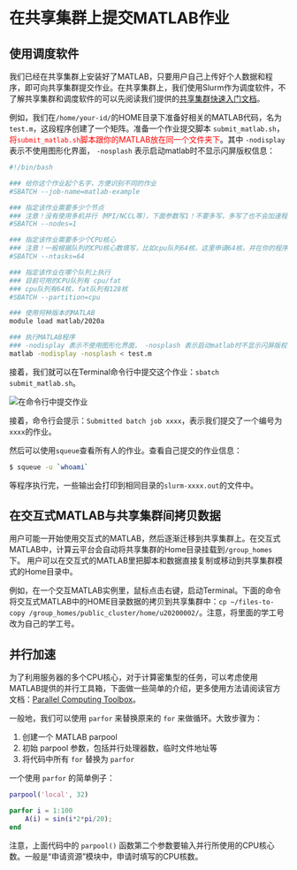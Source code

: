 # 在共享集群上提交MATLAB作业

## 使用调度软件

我们已经在共享集群上安装好了MATLAB，只要用户自己上传好个人数据和程序，即可向共享集群提交作业。在共享集群上，我们使用Slurm作为调度软件，不了解共享集群和调度软件的可以先阅读我们提供的[共享集群快速入门文档](./GPU-Cluster.md)。

例如，我们在`/home/your-id/`的HOME目录下准备好相关的MATLAB代码，名为`test.m`，这段程序创建了一个矩阵。准备一个作业提交脚本 `submit_matlab.sh`，<font color=red >将`submit_matlab.sh`脚本跟你的MATLAB放在同一个文件夹下</font>。其中 `-nodisplay` 表示不使用图形化界面， `-nosplash` 表示启动matlab时不显示闪屏版权信息：

```bash
#!/bin/bash

### 给你这个作业起个名字，方便识别不同的作业
#SBATCH --job-name=matlab-example

### 指定该作业需要多少个节点
### 注意！没有使用多机并行（MPI/NCCL等），下面参数写1！不要多写，多写了也不会加速程序！
#SBATCH --nodes=1

### 指定该作业需要多少个CPU核心
### 注意！一般根据队列的CPU核心数填写，比如cpu队列64核，这里申请64核，并在你的程序中尽量使用多线程充分利用64核资源！
#SBATCH --ntasks=64

### 指定该作业在哪个队列上执行
### 目前可用的CPU队列有 cpu/fat
### cpu队列有64核，fat队列有128核
#SBATCH --partition=cpu

### 使用何种版本的MATLAB
module load matlab/2020a

### 执行MATLAB程序
### -nodisplay 表示不使用图形化界面， -nosplash 表示启动matlab时不显示闪屏版权信息
matlab -nodisplay -nosplash < test.m
```

接着，我们就可以在Terminal命令行中提交这个作业：`sbatch submit_matlab.sh`。

![在命令行中提交作业](../imaegs/../images/sbatch.png)

接着，命令行会提示：`Submitted batch job xxxx`，表示我们提交了一个编号为`xxxx`的作业。

然后可以使用`squeue`查看所有人的作业。查看自己提交的作业信息：

```bash
$ squeue -u `whoami`
```

等程序执行完，一些输出会打印到相同目录的`slurm-xxxx.out`的文件中。

## 在交互式MATLAB与共享集群间拷贝数据

用户可能一开始使用交互式的MATLAB，然后逐渐迁移到共享集群上。在交互式MATLAB中，计算云平台会自动将共享集群的Home目录挂载到`/group_homes`下。 用户可以在交互式的MATLAB里把脚本和数据直接复制或移动到共享集群模式的Home目录中。

例如，在一个交互MATLAB实例里，鼠标点击右键，启动Terminal。下面的命令将交互式MATLAB中的HOME目录数据的拷贝到共享集群中：`cp ~/files-to-copy /group_homes/public_cluster/home/u20200002/`。注意，将里面的学工号改为自己的学工号。

## 并行加速

为了利用服务器的多个CPU核心，对于计算密集型的任务，可以考虑使用MATLAB提供的并行工具箱，下面做一些简单的介绍，更多使用方法请阅读官方文档：[Parallel Computing Toolbox][1]。

一般地，我们可以使用 `parfor` 来替换原来的 `for` 来做循环。大致步骤为：

1. 创建一个 MATLAB parpool
2. 初始 parpool 参数，包括并行处理器数，临时文件地址等
3. 将代码中所有 `for` 替换为 `parfor` 

一个使用 `parfor` 的简单例子：

```matlab
parpool('local', 32)

parfor i = 1:100
    A(i) = sin(i*2*pi/20);
end
```

注意，上面代码中的 `parpool()` 函数第二个参数要输入并行所使用的CPU核心数。一般是“申请资源”模块中，申请时填写的CPU核数。

[1]: https://ww2.mathworks.cn/products/parallel-computing.html